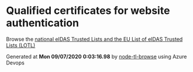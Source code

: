 # Qualified certificates for website authentication 
 Browse the [national eIDAS Trusted Lists and the EU List of eIDAS Trusted Lists (LOTL)](https://webgate.ec.europa.eu/tl-browser/#/) 
 
 
Generated at **Mon 09/07/2020  0:03:16.98** by [node-tl-browse](https://github.com/ymedlop/node-tl-browser) using Azure Devops 
